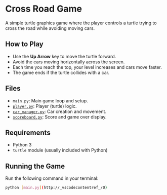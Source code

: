 # Cross Road Game

A simple turtle graphics game where the player controls a turtle trying to cross the road while avoiding moving cars.

## How to Play

- Use the **Up Arrow** key to move the turtle forward.
- Avoid the cars moving horizontally across the screen.
- Each time you reach the top, your level increases and cars move faster.
- The game ends if the turtle collides with a car.

## Files

- `main.py`: Main game loop and setup.
- [`player.py`](player.py): Player (turtle) logic.
- [`car_manager.py`](car_manager.py): Car creation and movement.
- [`scoreboard.py`](scoreboard.py): Score and game over display.

## Requirements

- Python 3
- `turtle` module (usually included with Python)

## Running the Game

Run the following command in your terminal:

```sh
python [main.py](http://_vscodecontentref_/0)
```
